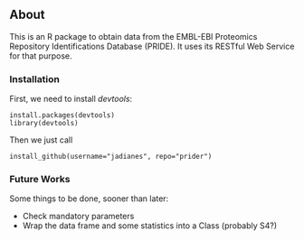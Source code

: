 ## About
This is an R package to obtain data from the EMBL-EBI Proteomics Repository Identifications Database (PRIDE). It uses its RESTful Web Service for that purpose.

### Installation

First, we need to install *devtools*:  

    install.packages(devtools)
    library(devtools)
    
Then we just call  

    install_github(username="jadianes", repo="prider")

### Future Works
Some things to be done, sooner than later:  

- Check mandatory parameters
- Wrap the data frame and some statistics into a Class (probably S4?)

